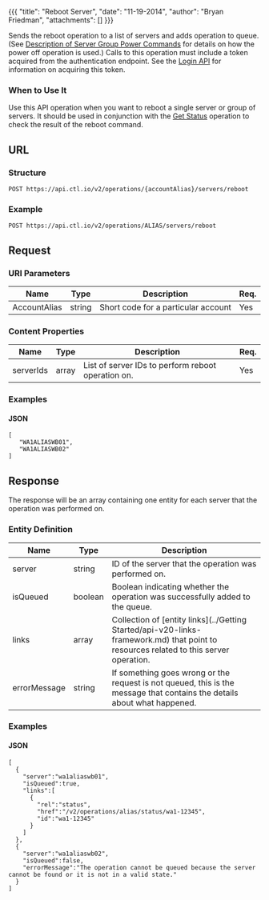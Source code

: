 {{{
  "title": "Reboot Server",
  "date": "11-19-2014",
  "author": "Bryan Friedman",
  "attachments": []
}}}

Sends the reboot operation to a list of servers and adds operation to queue. (See [Description of Server Group Power Commands](http://www.ctl.io/knowledge-base/servers/descriptions-of-servergroup-power-commands/) for details on how the power off operation is used.) Calls to this operation must include a token acquired from the authentication endpoint. See the [Login API](../Authentication/login.md) for information on acquiring this token.

### When to Use It

Use this API operation when you want to reboot a single server or group of servers. It should be used in conjunction with the [Get Status](../Queue/get-status.md) operation to check the result of the reboot command.

## URL

### Structure

    POST https://api.ctl.io/v2/operations/{accountAlias}/servers/reboot

### Example

    POST https://api.ctl.io/v2/operations/ALIAS/servers/reboot

## Request

### URI Parameters

| Name | Type | Description | Req. |
| --- | --- | --- | --- |
| AccountAlias | string | Short code for a particular account | Yes |

### Content Properties

| Name | Type | Description | Req. |
| --- | --- | --- | --- |
| serverIds | array | List of server IDs to perform reboot operation on. | Yes |

### Examples

#### JSON

    [
       "WA1ALIASWB01",
       "WA1ALIASWB02"
    ]

## Response

The response will be an array containing one entity for each server that the operation was performed on.

### Entity Definition

| Name | Type | Description |
| --- | --- | --- |
| server | string | ID of the server that the operation was performed on. |
| isQueued | boolean | Boolean indicating whether the operation was successfully added to the queue. |
| links | array | Collection of [entity links](../Getting Started/api-v20-links-framework.md) that point to resources related to this server operation. |
| errorMessage | string | If something goes wrong or the request is not queued, this is the message that contains the details about what happened. |

### Examples

#### JSON

    [
      {
        "server":"wa1aliaswb01",
        "isQueued":true,
        "links":[
          {
            "rel":"status",
            "href":"/v2/operations/alias/status/wa1-12345",
            "id":"wa1-12345"
          }
        ]
      },
      {
        "server":"wa1aliaswb02",
        "isQueued":false,
        "errorMessage":"The operation cannot be queued because the server cannot be found or it is not in a valid state."
      }
    ]
